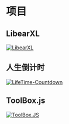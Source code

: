 # 项目
## LibearXL
[![LibearXL](/imgs/libear-only.png)](http://libearxl.cf/)
## 人生倒计时
[![LifeTime-Countdown](/imgs/clock.png)](/projects/countdown.js/)
## ToolBox.js
[![ToolBox.JS](/imgs/toolbox.js.png)](/projects/toolbox.js/)